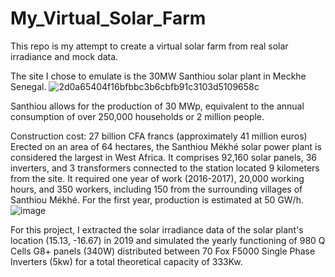 # My_Virtual_Solar_Farm
This repo is my attempt to create a virtual solar farm from real solar irradiance and mock data.

The site I chose to emulate is the 30MW Santhiou solar plant in Meckhe Senegal.
![2d0a65404f16bfbbc3b6cbfb91c3103d5109658c](https://github.com/AdrienSourdilleTIL/My_Virtual_Solar_Farm/assets/130470716/86cfcfb3-5793-4a16-a96c-dcbcc24cc467)

 Santhiou allows for the production of 30 MWp, equivalent to the annual consumption of over 250,000 households or 2 million people.

Construction cost: 27 billion CFA francs (approximately 41 million euros)
Erected on an area of 64 hectares, the Santhiou Mékhé solar power plant is considered the largest in West Africa.
It comprises 92,160 solar panels, 36 inverters, and 3 transformers connected to the station located 9 kilometers from the site.
It required one year of work (2016-2017), 20,000 working hours, and 350 workers, including 150 from the surrounding villages of Santhiou Mékhé.
For the first year, production is estimated at 50 GW/h.
![image](https://github.com/AdrienSourdilleTIL/My_Virtual_Solar_Farm/assets/130470716/a14ccc63-918e-4bf3-9d3a-ffc8493ff7e3)

For this project, I extracted the solar irradiance data of the solar plant's location (15.13, -16.67) in 2019 and simulated the yearly functioning of 980 Q Cells G8+ panels (340W) distributed between 70 Fox F5000 Single Phase Inverters (5kw) for a total theoretical capacity of 333Kw.







